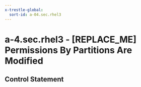 ```yaml
---
x-trestle-global:
  sort-id: a-04.sec.rhel3
---
```


# a-4.sec.rhel3 - \[REPLACE_ME\] Permissions By Partitions Are Modified

## Control Statement
